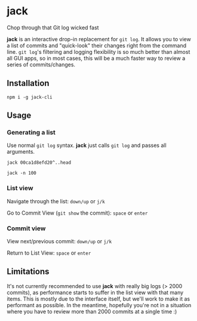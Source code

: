 # jack
Chop through that Git log wicked fast

**jack** is an interactive drop-in replacement for `git log`.  It allows you to view a list of commits and "quick-look" their changes right from the command line.  `git log`'s filtering and logging flexibility is so much better than almost all GUI apps, so in most cases, this will be a much faster way to review a series of commits/changes.

## Installation
```
npm i -g jack-cli
```

## Usage
### Generating a list
Use normal `git log` syntax.  **jack** just calls `git log` and passes all arguments.
```
jack 00ca1d8efd20^..head

jack -n 100
```

### List view
Navigate through the list:  `down/up` or `j/k`

Go to Commit View (`git show` the commit):   `space` or `enter`

### Commit view
View next/previous commit:  `down/up` or `j/k`

Return to List View:        `space` or `enter`

## Limitations
It's not currently recommended to use **jack** with really big logs (> 2000 commits), as performance starts to suffer in the list view with that many items.  This is mostly due to the interface itself, but we'll work to make it as performant as possible.  In the meantime, hopefully you're not in a situation where you have to review more than 2000 commits at a single time :)
